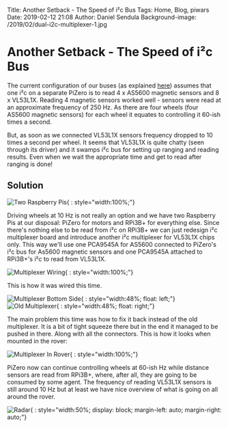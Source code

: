 Title: Another Setback - The Speed of i²c Bus
Tags: Home, Blog, piwars
Date: 2019-02-12 21:08
Author: Daniel Sendula
Background-image: /2019/02/dual-i2c-multiplexer-1.jpg

# Another Setback - The Speed of i²c Bus

The current configuration of our buses (as explained [here](http://piwars.abstracthorizon.org/posts/2018/12/10/i2c-multiplexer/))
assumes that one i²c on a separate PiZero is to read 4 x AS5600 magnetic sensors and 8 x VL53L1X. Reading 4 magnetic sensors 
worked well - sensors were read at an approximate frequency of 250 Hz. As there are four wheels (four AS5600 magnetic sensors) for each wheel it equates to controlling it 60-ish times a second. 

But, as soon as we connected VL53L1X sensors frequency dropped to 10 times a second per wheel. It seems that VL53L1X is quite chatty (seen through its driver) and it swamps i²c bus for setting up ranging and reading results. Even when we wait the appropriate time and get to read after ranging is done!
## Solution

![Two Raspberry Pis](/2019/01/rpi3-pi0.png "Two Raspberry Pis"){ : style="width:100%;"}

<!-- TEASER_END -->

Driving wheels at 10 Hz is not really an option and we have two Raspberry Pis at our disposal: PiZero for motors and RPi3B+ for everything else. Since there's nothing else to be read from i²c on RPi3B+ we can just redesign i²c multiplexer board and introduce another i²c multiplexer for VL53L1X chips only. This way we'll use one PCA9545A for AS5600 connected to PiZero's i²c bus for As5600 magnetic sensors and one PCA9545A attached to RPi3B+'s i²c to read from VL53L1X.


![Multiplexer Wiring](/2019/02/dual-i2c-multiplexer-1-b.jpg "Multiplexer Wiring"){ : style="width:100%;"}

This is how it was wired this time.

![Multiplexer Bottom Side](/2019/02/dual-i2c-multiplexer-2.jpg "Multiplexer Bottom Side"){ : style="width:48%; float: left;"}
![Old Multiplexer](/2018/12/i2c-multiplexer-5.jpg "Old Multiplexer"){ : style="width:48%; float: right;"}

The main problem this time was how to fix it back instead of the old multiplexer. It is a bit of tight squeeze there but in the end it managed to be pushed in there. Along with all the connectors. This is how it looks when mounted in the rover:

![Multiplexer In Rover](/2019/02/dual-i2c-multiplexer-3.jpg "Multiplexer In Rover"){ : style="width:100%;"}

PiZero now can continue controlling wheels at 60-ish Hz while distance sensors are read from RPi3B+, where, after all, they are going to be consumed by some agent. The frequency of reading VL53L1X sensors is still around 10 Hz but at least we have nice overview of what is going on all around the rover. 

![Radar](/2019/02/radar.png "Radar"){ : style="width:50%; display: block; margin-left: auto; margin-right: auto;"}
